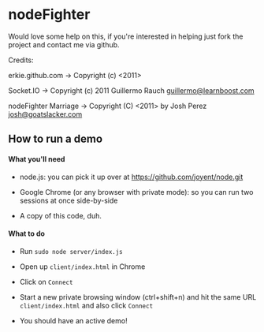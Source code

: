 # nodeFighter

Would love some help on this, if you're interested in helping just fork the project and contact me via github.

Credits:

erkie.github.com -> Copyright (c) <2011> <Erik Rothoff Andersson>

Socket.IO -> Copyright (c) 2011 Guillermo Rauch <guillermo@learnboost.com>

nodeFighter Marriage -> Copyright (C) <2011> by Josh Perez <josh@goatslacker.com>

## How to run a demo

#### What you'll need

* node.js: you can pick it up over at https://github.com/joyent/node.git

* Google Chrome (or any browser with private mode): so you can run two sessions at once side-by-side

* A copy of this code, duh.

#### What to do

* Run `sudo node server/index.js`

* Open up `client/index.html` in Chrome

* Click on `Connect`

* Start a new private browsing window (ctrl+shift+n) and hit the same URL `client/index.html` and also click `Connect`

* You should have an active demo!
